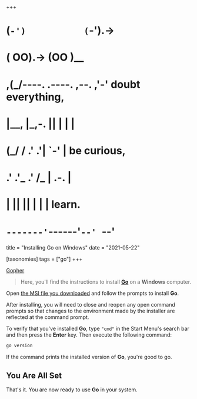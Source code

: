 +++
#   (`-')           (`-').->
#   ( OO).->        (OO )__
# ,(_/----. .----. ,--. ,'-' doubt everything,
# |__,    |\_,-.  ||  | |  |
#  (_/   /    .' .'|  `-'  | be curious,
#  .'  .'_  .'  /_ |  .-.  |
# |       ||      ||  | |  | learn.
# `-------'`------'`--' `--'

title = "Installing Go on Windows"
date = "2021-05-22"

[taxonomies]
tags = ["go"]
+++

[Gopher](/images/size/w1200/2024/03/gopher-win.png)

> Here, you'll find the instructions to install [**Go**](https://golang.org/ "Go Programming Language") on a **Windows** computer.

Open [the MSI file you downloaded](https://golang.org/dl/) and follow the prompts to install **Go**.

After installing, you will need to close and reopen any open command prompts so that changes to the environment made by the installer are reflected at the command prompt.

To verify that you've installed **Go**, type `"cmd"` in the Start Menu's search bar and then press the **Enter** key. Then execute the following command:

```bash
go version
```

If the command prints the installed version of **Go**, you're good to go.

## You Are All Set

That's it. You are now ready to use **Go** in your system.
